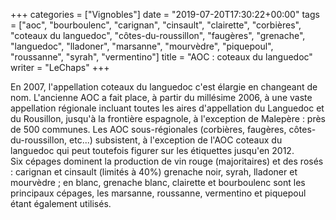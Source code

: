 +++
categories = ["Vignobles"]
date = "2019-07-20T17:30:22+00:00"
tags = ["aoc", "bourboulenc", "carignan", "cinsault", "clairette", "corbières", "coteaux du languedoc", "côtes-du-roussillon", "faugères", "grenache", "languedoc", "lladoner", "marsanne", "mourvèdre", "piquepoul", "roussanne", "syrah", "vermentino"] 
title = "AOC : coteaux du languedoc"
writer = "LeChaps"
+++

En 2007, l'appellation coteaux du languedoc c'est élargie en changeant de nom. L'ancienne AOC a fait place, à partir du millésime 2006, à une vaste appellation régionale incluant toutes les aires d'appellation du Languedoc et du Rousillon, jusqu'à la frontière espagnole, à l'exception de Malepère : près de 500 communes. Les AOC sous-régionales (corbières, faugères, côtes-du-roussillon, etc...) subsistent, à l'exception de l'AOC coteaux du languedoc qui peut toutefois figurer sur les étiquettes jusqu'en 2012.  
Six cépages dominent la production de vin rouge (majoritaires) et des rosés : carignan et cinsault (limités à 40%) grenache noir, syrah, lladoner et mourvèdre ; en blanc, grenache blanc, clairette et bourboulenc sont les principaux cépages, les marsanne, roussanne, vermentino et piquepoul étant également utilisés.
